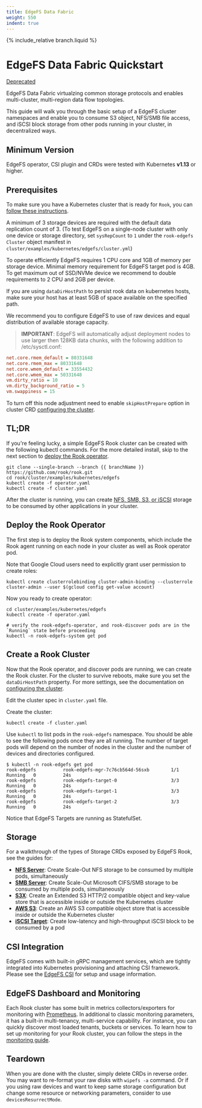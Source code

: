 ```yaml
---
title: EdgeFS Data Fabric
weight: 550
indent: true
---
```


{% include_relative branch.liquid %}

# EdgeFS Data Fabric Quickstart

[Deprecated](https://github.com/rook/rook/issues/5823#issuecomment-703834989)

EdgeFS Data Fabric virtualzing common storage protocols and enables multi-cluster, multi-region data flow topologies.

This guide will walk you through the basic setup of a EdgeFS cluster namespaces and enable you to consume S3 object, NFS/SMB file access, and iSCSI block storage
from other pods running in your cluster, in decentralized ways.

## Minimum Version

EdgeFS operator, CSI plugin and CRDs were tested with Kubernetes **v1.13** or higher.

## Prerequisites

To make sure you have a Kubernetes cluster that is ready for `Rook`, you can [follow these instructions](k8s-pre-reqs.md).

A minimum of 3 storage devices are required with the default data replication count of 3. (To test EdgeFS on a single-node cluster with only one device or storage directory, set `sysRepCount` to `1` under the `rook-edgefs` `Cluster` object manifest in `cluster/examples/kubernetes/edgefs/cluster.yml`)

To operate efficiently EdgeFS requires 1 CPU core and 1GB of memory per storage device. Minimal memory requirement for EdgeFS target pod is 4GB. To get maximum out of SSD/NVMe device we recommend to double requirements to 2 CPU and 2GB per device.

If you are using `dataDirHostPath` to persist rook data on kubernetes hosts, make sure your host has at least 5GB of space available on the specified path.

We recommend you to configure EdgeFS to use of raw devices and equal distribution of available storage capacity.

> **IMPORTANT**: EdgeFS will automatically adjust deployment nodes to use larger then 128KB data chunks, with the following addition to /etc/sysctl.conf:

```ini
net.core.rmem_default = 80331648
net.core.rmem_max = 80331648
net.core.wmem_default = 33554432
net.core.wmem_max = 50331648
vm.dirty_ratio = 10
vm.dirty_background_ratio = 5
vm.swappiness = 15
```

To turn off this node adjustment need to enable `skipHostPrepare` option in cluster CRD [configuring the cluster](edgefs-cluster-crd.md).

## TL;DR

If you're feeling lucky, a simple EdgeFS Rook cluster can be created with the following kubectl commands. For the more detailed install, skip to the next section to [deploy the Rook operator](#deploy-the-rook-operator).

```console
git clone --single-branch --branch {{ branchName }} https://github.com/rook/rook.git
cd rook/cluster/examples/kubernetes/edgefs
kubectl create -f operator.yaml
kubectl create -f cluster.yaml
```

After the cluster is running, you can create [NFS, SMB, S3, or iSCSI](#storage) storage to be consumed by other applications in your cluster.

## Deploy the Rook Operator

The first step is to deploy the Rook system components, which include the Rook agent running on each node in your cluster as well as Rook operator pod.

Note that Google Cloud users need to explicitly grant user permission to create roles:

```console
kubectl create clusterrolebinding cluster-admin-binding --clusterrole cluster-admin --user $(gcloud config get-value account)
```

Now you ready to create operator:

```console
cd cluster/examples/kubernetes/edgefs
kubectl create -f operator.yaml

# verify the rook-edgefs-operator, and rook-discover pods are in the `Running` state before proceeding
kubectl -n rook-edgefs-system get pod
```

## Create a Rook Cluster

Now that the Rook operator, and discover pods are running, we can create the Rook cluster. For the cluster to survive reboots,
make sure you set the `dataDirHostPath` property. For more settings, see the documentation on [configuring the cluster](edgefs-cluster-crd.md).

Edit the cluster spec in `cluster.yaml` file.

Create the cluster:

```console
kubectl create -f cluster.yaml
```

Use `kubectl` to list pods in the `rook-edgefs` namespace. You should be able to see the following pods once they are all running.
The number of target pods will depend on the number of nodes in the cluster and the number of devices and directories configured.

```console
$ kubectl -n rook-edgefs get pod
rook-edgefs          rook-edgefs-mgr-7c76cb564d-56sxb        1/1     Running   0          24s
rook-edgefs          rook-edgefs-target-0                    3/3     Running   0          24s
rook-edgefs          rook-edgefs-target-1                    3/3     Running   0          24s
rook-edgefs          rook-edgefs-target-2                    3/3     Running   0          24s
```

Notice that EdgeFS Targets are running as StatefulSet.

## Storage

For a walkthrough of the types of Storage CRDs exposed by EdgeFS Rook, see the guides for:

* **[NFS Server](edgefs-nfs-crd.md)**: Create Scale-Out NFS storage to be consumed by multiple pods, simultaneously
* **[SMB Server](edgefs-smb-crd.md)**: Create Scale-Out Microsoft CIFS/SMB storage to be consumed by multiple pods, simultaneously
* **[S3X](edgefs-s3x-crd.md)**: Create an Extended S3 HTTP/2 compatible object and key-value store that is accessible inside or outside the Kubernetes cluster
* **[AWS S3](edgefs-s3-crd.md)**: Create an AWS S3 compatible object store that is accessible inside or outside the Kubernetes cluster
* **[iSCSI Target](edgefs-iscsi-crd.md)**: Create low-latency and high-throughput iSCSI block to be consumed by a pod

## CSI Integration

EdgeFS comes with built-in gRPC management services, which are tightly integrated into Kubernetes provisioning and attaching CSI framework. Please see the [EdgeFS CSI](edgefs-csi.md) for setup and usage information.

## EdgeFS Dashboard and Monitoring

Each Rook cluster has some built in metrics collectors/exporters for monitoring with [Prometheus](https://prometheus.io/).
In additional to classic monitoring parameters, it has a built-in multi-tenancy, multi-service capability. For instance, you can quickly discover most loaded tenants, buckets or services.
To learn how to set up monitoring for your Rook cluster, you can follow the steps in the [monitoring guide](./edgefs-monitoring.md).

## Teardown

When you are done with the cluster, simply delete CRDs in reverse order. You may want to re-format your raw disks with `wipefs -a` command. Or if you using raw devices and want to keep same storage configuration but change some resource or networking parameters, consider to use `devicesResurrectMode`.
